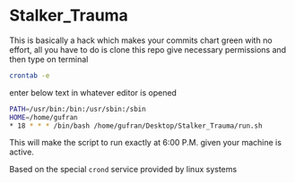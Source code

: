 # Stalker_Trauma

This is basically a hack which makes your commits chart green with no effort, all you have to do is clone this repo give necessary permissions and then type on terminal 

```bash 
crontab -e
```

enter below text in whatever editor is opened

```bash
PATH=/usr/bin:/bin:/usr/sbin:/sbin
HOME=/home/gufran
* 18 * * * /bin/bash /home/gufran/Desktop/Stalker_Trauma/run.sh
```

This will make the script to run exactly at 6:00 P.M. given your machine is active.

Based on the special `crond` service provided by linux systems
